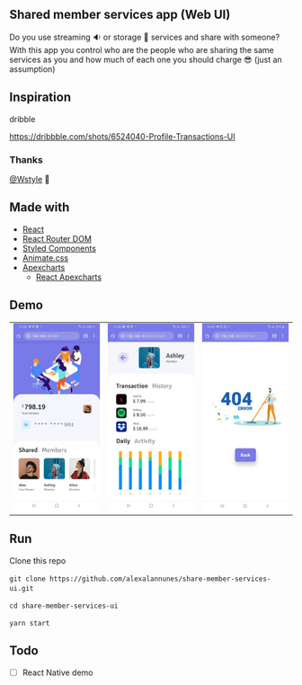 ## Shared member services app (Web UI)

Do you use streaming :sound: or storage :open_file_folder: services and share with someone? With this app you control who are the people who are sharing the same services as you and how much of each one you should charge :sunglasses: (just an assumption)

## Inspiration

dribble

https://dribbble.com/shots/6524040-Profile-Transactions-UI

### Thanks
[@Wstyle](https://dribbble.com/Wstyle) :handshake:


## Made with
* [React](https://dribbble.com/shots/6524040-Profile-Transactions-UI)
* [React Router DOM](https://reacttraining.com/react-router/web/guides/quick-start)
* [Styled Components](https://styled-components.com/)
* [Animate.css](https://animate.style/)
* [Apexcharts](https://apexcharts.com/)
  * [React Apexcharts](https://apexcharts.com/react-chart-demos/)




## Demo
|  |  |	 |
|--|--|--|
| <img  style="margin-right: 10px"  src="https://raw.githubusercontent.com/alexalannunes/share-member-services-ui/master/.github/home.jpeg" width="100%" /> | <img  style="margin-right: 10px"  src="https://raw.githubusercontent.com/alexalannunes/share-member-services-ui/master/.github/member-details.jpeg" width="100%" /> | <img  style="margin-right: 10px"  src="https://raw.githubusercontent.com/alexalannunes/share-member-services-ui/master/.github/404.jpeg" width="100%" /> |



## Run

Clone this repo

`git clone https://github.com/alexalannunes/share-member-services-ui.git`

`cd share-member-services-ui`

`yarn start`


## Todo
- [ ] React Native demo